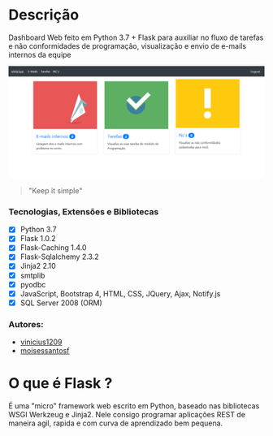 # Descrição #
Dashboard Web feito em Python 3.7 + Flask para auxiliar no fluxo de tarefas e não conformidades de programação, visualização e envio de e-mails internos da equipe

![Example of Tasks view](https://github.com/vinicius1209/python-flask-dashboard/blob/master/example.PNG)
> "Keep it simple"

### Tecnologias, Extensões e Bibliotecas

- [x] Python 3.7
- [x] Flask 1.0.2
- [x] Flask-Caching 1.4.0
- [x] Flask-Sqlalchemy 2.3.2
- [x] Jinja2 2.10
- [x] smtplib
- [x] pyodbc
- [x] JavaScript, Bootstrap 4, HTML, CSS, JQuery, Ajax, Notify.js
- [x] SQL Server 2008 (ORM)

### Autores:
  - [vinicius1209](https://github.com/vinicius1209)
  - [moisessantosf](https://github.com/moisessantosf)

# O que é Flask ? #
É uma "micro" framework web escrito em Python, baseado nas bibliotecas WSGI Werkzeug e Jinja2. Nele consigo programar aplicações REST de maneira agil, rapida e com curva de aprendizado bem pequena.
